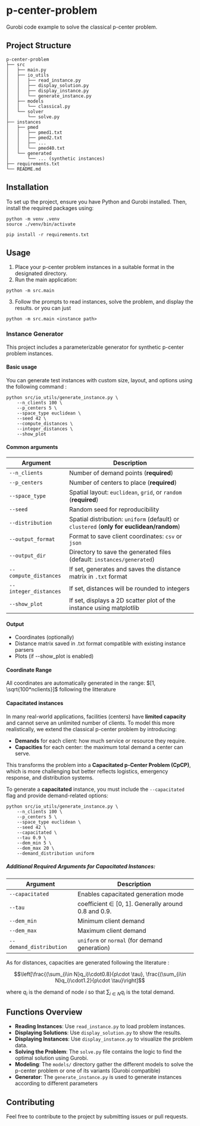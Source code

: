 # p-center-problem
Gurobi code example to solve the classical p-center problem.

## Project Structure
```
p-center-problem
├── src
│   ├── main.py
│   ├── io_utils
│   │   ├── read_instance.py
│   │   ├── display_solution.py
│   │   ├── display_instance.py
│   │   └── generate_instance.py
│   ├── models
│   │   └── classical.py
│   └── solver
│       └── solve.py
├── instances
│   ├── pmed
│   │   ├── pmed1.txt
│   │   ├── pmed2.txt
│   │   ├── ...
│   │   └── pmed40.txt
│   └── generated
│       └── ... (synthetic instances)
├── requirements.txt
└── README.md
```





## Installation
To set up the project, ensure you have Python and Gurobi installed. Then, install the required packages using:

```
python -m venv .venv
source ./venv/bin/activate

pip install -r requirements.txt
```

## Usage
1. Place your p-center problem instances in a suitable format in the designated directory.
2. Run the main application:

```
python -m src.main
```

3. Follow the prompts to read instances, solve the problem, and display the results.
or you can just 
```
python -m src.main <instance path>
```

### Instance Generator
This project includes a parameterizable generator for synthetic p-center problem instances.

#### Basic usage
You can generate test instances with custom size, layout, and options using the following command :
```
python src/io_utils/generate_instance.py \
    --n_clients 100 \
    --p_centers 5 \
    --space_type euclidean \
    --seed 42 \
    --compute_distances \
    --integer_distances \
    --show_plot
```

#### Common arguments
| Argument              | Description                                                                              |
| --------------------- | ---------------------------------------------------------------------------------------- |
| `--n_clients`         | Number of demand points (**required**)                                                   |
| `--p_centers`         | Number of centers to place (**required**)                                                |
| `--space_type`        | Spatial layout: `euclidean`, `grid`, or `random` (**required**)                          |
| `--seed`              | Random seed for reproducibility                                                          |
| `--distribution`      | Spatial distribution: `uniform` (default) or `clustered` (**only for euclidean/random**) |
| `--output_format`     | Format to save client coordinates: `csv` or `json`                                       |
| `--output_dir`        | Directory to save the generated files (default: `instances/generated`)                   |
| `--compute_distances` | If set, generates and saves the distance matrix in `.txt` format                         |
| `--integer_distances` | If set, distances will be rounded to integers                                            |
| `--show_plot`         | If set, displays a 2D scatter plot of the instance using matplotlib                      |



#### Output
- Coordinates (optionally)
- Distance matrix saved in .txt format compatible with existing instance parsers
- Plots (if --show_plot is enabled)

#### Coordinate Range
All coordinates are automatically generated in the range:
$[1, \sqrt{100*nclients}]$ following the litterature 


#### Capacitated instances
In many real-world applications, facilities (centers) have **limited capacity** and cannot serve an unlimited number of clients. To model this more realistically, we extend the classical p-center problem by introducing:

- **Demands** for each client: how much service or resource they require.
- **Capacities** for each center: the maximum total demand a center can serve.

This transforms the problem into a **Capacitated p-Center Problem (CpCP)**, which is more challenging but better reflects logistics, emergency response, and distribution systems.

To generate a **capacitated** instance, you must include the `--capacitated` flag and provide demand-related options:
```
python src/io_utils/generate_instance.py \
    --n_clients 100 \
    --p_centers 5 \
    --space_type euclidean \
    --seed 42 \
    --capacitated \
    --tau 0.9 \
    --dem_min 5 \
    --dem_max 20 \
    --demand_distribution uniform
```
##### Additional Required Arguments for Capacitated Instances:
| Argument                | Description                                                                 |
| ----------------------- | --------------------------------------------------------------------------- |
| `--capacitated`         | Enables capacitated generation mode                                         |
| `--tau`                 | coefficient $\in$ [0, 1]. Generally around 0.8 and 0.9. |
| `--dem_min`             | Minimum client demand                                                       |
| `--dem_max`             | Maximum client demand                                                       |
| `--demand_distribution` | `uniform` or `normal` (for demand generation)                               |

As for distances, capacities are generated following the literature : 

$$\left[\frac{(\sum_{i\in N}q_i)\cdot0.8}{p\cdot \tau}, \frac{(\sum_{i\in N}q_i)\cdot1.2}{p\cdot \tau}\right]$$

where $q_i$ is the demand of node $i$ so that $\sum_{i\in N}q_i$ is the total demand.

## Functions Overview
- **Reading Instances**: Use `read_instance.py` to load problem instances.
- **Displaying Solutions**: Use `display_solution.py` to show the results.
- **Displaying Instances**: Use `display_instance.py` to visualize the problem data.
- **Solving the Problem**: The `solve.py` file contains the logic to find the optimal solution using Gurobi.
- **Modeling**: The `models/` directory gather the different models to solve the p-center problem or one of its variants (Gurobi compatible)
- **Generator**: The `generate_instance.py` is used to generate instances according to different parameters

## Contributing
Feel free to contribute to the project by submitting issues or pull requests.
